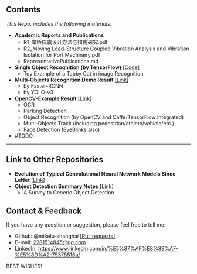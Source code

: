 
## Contents

*This Repo. includes the following materials:*

- **Academic Reports and Publications**
  - R1_岸桥抗震设计方法与措施研究.pdf
  - R2_Moving Load-Structure Coupled Vibration Analysis and Vibration Isolation for Port Machinery.pdf
  - RepresentativePublications.md
- **Single Object Recognition (by TensorFlow)** [[Code]](https://github.com/mikelu-shanghai/mikelu-shanghai.github.io/blob/master/CatRecognition/TabbyCatRecognition.py)
  - Toy Example of a Tabby Cat in image Recognition
- **Multi-Objects Recognition Demo Result** [[Link]](https://github.com/mikelu-shanghai/mikelu-shanghai.github.io/blob/master/Multi-Objects%20Recognition/Multi-ObjectsRecognitionDemoResults.md)
  - by Faster-RCNN
  - by YOLO-v3
- **OpenCV-Example Result** [[Link]](https://github.com/mikelu-shanghai/mikelu-shanghai.github.io/blob/master/OpencvExampleResult/OpenCV-ExampleResult(online).md)
  - OCR
  - Parking Detection
  - Object Recognition (by OpenCV and Caffe/TensorFlow integrated)
  - Multi-Objects Track (including pedestrian/athlete/vehicle/etc.)
  - Face Detection (EyeBlinks also)
- #TODO  

---
## Link to Other Repositories

- **Evolution of Typical Convolutional Neural Network Models Since LeNet**
  [[Link]](https://github.com/mikelu-shanghai/TypicalCNN-ModelEvolution)
- **Object Detection Summary Notes** 
  [[Link]](https://github.com/mikelu-shanghai/ObjectDetection-SummaryNotes)
  - A Survey to Generic Object Detection
  
  


## Contact & Feedback

If you have any question or suggestion, please feel free to tell me:
- Github: @mikelu-shanghai [[Pull requests]](https://github.com/mikelu-shanghai/mikelu-shanghai.github.io/pulls)
- E-mail: 2281514845@qq.com
- LinkedIn: https://www.linkedin.com/in/%E5%87%AF%E8%89%AF-%E5%8D%A2-75378516a/

BEST WISHES!
